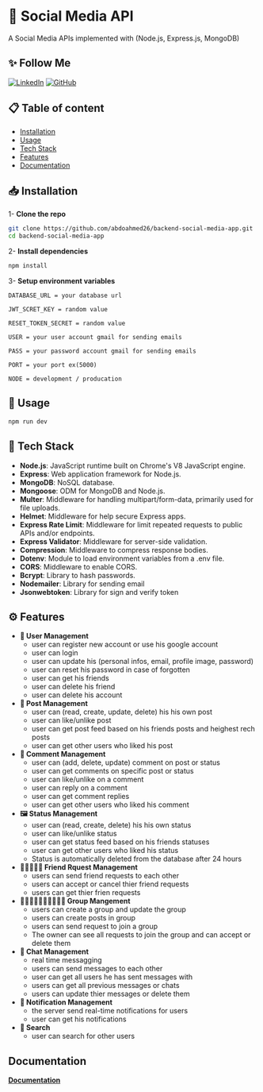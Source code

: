 # 🎨 **Social Media API**

A Social Media APIs implemented with (Node.js, Express.js, MongoDB)


## ✨ Follow Me
[![LinkedIn](https://img.shields.io/badge/LinkedIn-Connect-blue?style=flat&logo=linkedin&labelColor=blue)](https://www.linkedin.com/in/abdo-ahmed-67185a28a?utm_source=share&utm_campaign=share_via&utm_content=profile&utm_medium=android_app)
 [![GitHub](https://img.shields.io/badge/GitHub-Follow-black?style=flat&logo=github&labelColor=black)](https://github.com/abdoahmed26)


## 📋 Table of content
- [Installation](#Installation)
- [Usage](#Usage)
- [Tech Stack](#Tech-Stack)
- [Features](#Features)
- [Documentation](#Documentation)

## 📥 Installation

1- **Clone the repo**

```bash
git clone https://github.com/abdoahmed26/backend-social-media-app.git
cd backend-social-media-app
```
2- **Install dependencies**

```bash
npm install
```
3- **Setup environment variables**
```env
DATABASE_URL = your database url

JWT_SCRET_KEY = random value

RESET_TOKEN_SECRET = random value

USER = your user account gmail for sending emails

PASS = your password account gmail for sending emails

PORT = your port ex(5000)

NODE = development / producation
```

## 🔧 Usage

```bash
npm run dev
```

## 🚀 Tech Stack
- **Node.js**: JavaScript runtime built on Chrome's V8 JavaScript engine.
- **Express**: Web application framework for Node.js.
- **MongoDB**: NoSQL database.
- **Mongoose**: ODM for MongoDB and Node.js.
- **Multer**: Middleware for handling multipart/form-data,   primarily used for file uploads.
- **Helmet**: Middleware for help secure Express apps.
- **Express Rate Limit**: Middleware for limit repeated requests to public APIs and/or endpoints.
- **Express Validator**: Middleware for server-side validation.
- **Compression**: Middleware to compress response bodies.
- **Dotenv**: Module to load environment variables from a .env file.
- **CORS**: Middleware to enable CORS.
- **Bcrypt**: Library to hash passwords.
- **Nodemailer**: Library for sending email
- **Jsonwebtoken**: Library for sign and verify token 


## ⚙ Features

- **👤 User Management** 
    - user can register new account or use  his google account
    - user can login 
    - user can update his (personal infos, email, profile image, password)
    - user can reset his password in case of forgotten 
    - user can get his friends
    - user can delete his friend
    - user can delete his account
- **📄 Post Management**
    - user can (read, create, update, delete) his his own post
    - user can like/unlike post
    - user can get post feed based on his friends posts and heighest rech posts
    - user can get other users who liked his post
- **📝 Comment Management**
    - user can (add, delete, update) comment on post or status
    - user can get comments on specific post or status
    - user can like/unlike on a comment
    - user can reply on a comment
    - user can get comment replies
    - user can get other users who liked his comment
- **🖼 Status Management**
    - user can (read, create, delete) his his own status
    - user can like/unlike status
    - user can get status feed based on his friends statuses
    - user can get other users who liked his status
    - Status is automatically deleted from the database after 24 hours
- **👩🏽‍🤝‍👩🏽 Friend Rquest Management**
    - users can send friend requests to each other
    - users can accept or cancel thier friend requests
    - users can get thier frien requests
- **👨🏽‍🤝‍👨🏼👨🏽‍🤝‍👨🏽 Group Mangement**
    - users can create a group and update the group
    - users can create posts in group
    - users can send request to join a group
    - The owner can see all requests to join the group and can accept or delete them
- **📨 Chat Management**
    - real time messagging
    - users can send messages to each other
    - user can get all users he has sent messages with
    - users can get all previous messages or chats
    - users can update thier messages or delete them
- **🌟 Notification Management**
    - the server send real-time notifications for users
    - user can get his notifications
- **🔎 Search**
    - user can search for other users

## Documentation

**[Documentation](https://documenter.getpostman.com/view/31014616/2sAXxWbVSW)**